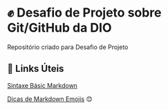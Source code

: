 # :fist: Desafio de Projeto sobre Git/GitHub da DIO  
Repositório criado para Desafio de Projeto

## :star2: Links Úteis
[Sintaxe Básic Markdown](https://www.markdownguide.org/basic-syntax/)

[Dicas de Markdown Emojis](https://blog.czetta.com/emoji/) :blush:
